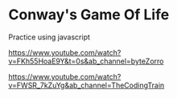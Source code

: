 # Conway's Game Of Life

Practice using javascript

https://www.youtube.com/watch?v=FKh55HoaE9Y&t=0s&ab_channel=byteZorro

https://www.youtube.com/watch?v=FWSR_7kZuYg&ab_channel=TheCodingTrain